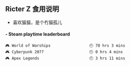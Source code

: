 ## Ricter Z 食用说明
- 喜欢猫猫，是个冇猫孤儿

<!-- steam-box start -->
#### - Steam playtime leaderboard
```text
🎮 World of Warships                 🕘 70 hrs 3 mins
🎮 Cyberpunk 2077                    🕘 0 hrs 4 mins
🎮 Apex Legends                      🕘 3 hrs 11 mins
```
<!-- Powered by https://github.com/YouEclipse/steam-box . -->
<!-- steam-box end -->
